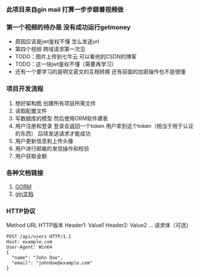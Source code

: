 ### 此项目来自gin mail 打算一步步跟着视频做
### 第一个视频的待办是 没有成功运行getmoney
* 原因应该是jwt鉴权不懂 怎么发送url
* 第四个视频 跨域请求第一次见
* TODO：图片上传到七牛云 可以看他的CSDN的博客
* TODO：这一块jwt鉴权不懂（需要再学习）
* 还有一个要学习的是明文密文的互相转换 还有前面的加密操作也不是很懂


### 项目开发流程
1. 想好架构图 创建所有项目所需文件
2. 读取配置文件 
3. 写数据库的模型 然后使用ORM软件建表
4. 用户注册和登录 登录会返回一个token 用户拿到这个token（相当于用于认证的东西） 后续发送请求才能成功
5. 用户更新信息和上传头像
6. 用户进行邮箱的发信操作和校验
7. 用户获取金额


### 各种文档链接
1. [GORM](https://gorm.io/zh_CN/docs/create.html#%E9%BB%98%E8%AE%A4%E5%80%BC)
2. [gin文档](https://gin-gonic.com/zh-cn/docs/)


### HTTP协议
Method URL HTTP版本
Header1: Value1
Header2: Value2
...
请求体（可选）

```http
POST /api/users HTTP/1.1
Host: example.com
User-Agent: Win64
{
  "name": "John Doe",
  "email": "johndoe@example.com"
}
```
